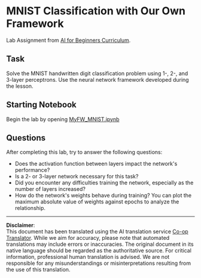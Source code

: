 <!--
CO_OP_TRANSLATOR_METADATA:
{
  "original_hash": "48fdd704d483e19bc3d7464074c9fcbe",
  "translation_date": "2025-08-31T17:49:57+00:00",
  "source_file": "lessons/3-NeuralNetworks/04-OwnFramework/lab/README.md",
  "language_code": "en"
}
-->
# MNIST Classification with Our Own Framework

Lab Assignment from [AI for Beginners Curriculum](https://github.com/microsoft/ai-for-beginners).

## Task

Solve the MNIST handwritten digit classification problem using 1-, 2-, and 3-layer perceptrons. Use the neural network framework developed during the lesson.

## Starting Notebook

Begin the lab by opening [MyFW_MNIST.ipynb](MyFW_MNIST.ipynb)

## Questions

After completing this lab, try to answer the following questions:

- Does the activation function between layers impact the network's performance?
- Is a 2- or 3-layer network necessary for this task?
- Did you encounter any difficulties training the network, especially as the number of layers increased?
- How do the network's weights behave during training? You can plot the maximum absolute value of weights against epochs to analyze the relationship.

---

**Disclaimer**:  
This document has been translated using the AI translation service [Co-op Translator](https://github.com/Azure/co-op-translator). While we aim for accuracy, please note that automated translations may include errors or inaccuracies. The original document in its native language should be regarded as the authoritative source. For critical information, professional human translation is advised. We are not responsible for any misunderstandings or misinterpretations resulting from the use of this translation.